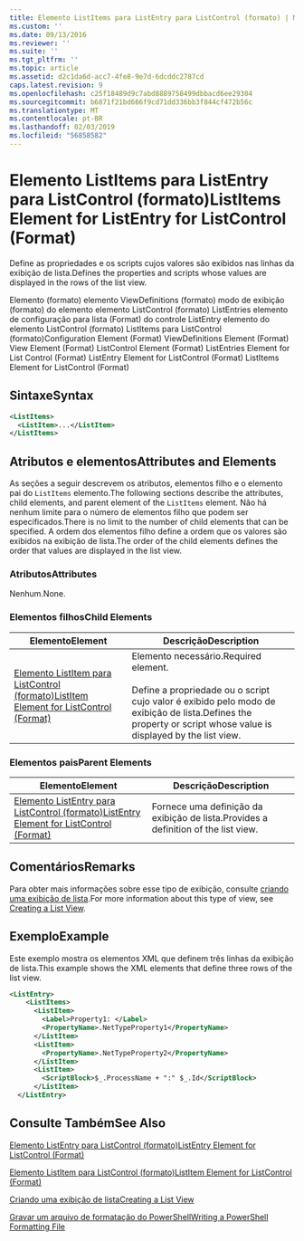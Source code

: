 ```yaml
---
title: Elemento ListItems para ListEntry para ListControl (formato) | Microsoft Docs
ms.custom: ''
ms.date: 09/13/2016
ms.reviewer: ''
ms.suite: ''
ms.tgt_pltfrm: ''
ms.topic: article
ms.assetid: d2c1da6d-acc7-4fe8-9e7d-6dcddc2787cd
caps.latest.revision: 9
ms.openlocfilehash: c25f18489d9c7abd8889758499dbbacd6ee29304
ms.sourcegitcommit: b6871f21bd666f9cd71dd336bb3f844cf472b56c
ms.translationtype: MT
ms.contentlocale: pt-BR
ms.lasthandoff: 02/03/2019
ms.locfileid: "56858582"
---
```

# <a name="listitems-element-for-listentry-for-listcontrol-format"></a><span data-ttu-id="3f6e2-102">Elemento ListItems para ListEntry para ListControl (formato)</span><span class="sxs-lookup"><span data-stu-id="3f6e2-102">ListItems Element for ListEntry for ListControl (Format)</span></span>

<span data-ttu-id="3f6e2-103">Define as propriedades e os scripts cujos valores são exibidos nas linhas da exibição de lista.</span><span class="sxs-lookup"><span data-stu-id="3f6e2-103">Defines the properties and scripts whose values are displayed in the rows of the list view.</span></span>

<span data-ttu-id="3f6e2-104">Elemento (formato) elemento ViewDefinitions (formato) modo de exibição (formato) do elemento elemento ListControl (formato) ListEntries elemento de configuração para lista (Format) do controle ListEntry elemento do elemento ListControl (formato) ListItems para ListControl (formato)</span><span class="sxs-lookup"><span data-stu-id="3f6e2-104">Configuration Element (Format) ViewDefinitions Element (Format) View Element (Format) ListControl Element (Format) ListEntries Element for List Control (Format) ListEntry Element for ListControl (Format) ListItems Element for ListControl (Format)</span></span>

## <a name="syntax"></a><span data-ttu-id="3f6e2-105">Sintaxe</span><span class="sxs-lookup"><span data-stu-id="3f6e2-105">Syntax</span></span>

```xml
<ListItems>
  <ListItem>...</ListItem>
</ListItems>
```

## <a name="attributes-and-elements"></a><span data-ttu-id="3f6e2-106">Atributos e elementos</span><span class="sxs-lookup"><span data-stu-id="3f6e2-106">Attributes and Elements</span></span>

<span data-ttu-id="3f6e2-107">As seções a seguir descrevem os atributos, elementos filho e o elemento pai do `ListItems` elemento.</span><span class="sxs-lookup"><span data-stu-id="3f6e2-107">The following sections describe the attributes, child elements, and parent element of the `ListItems` element.</span></span> <span data-ttu-id="3f6e2-108">Não há nenhum limite para o número de elementos filho que podem ser especificados.</span><span class="sxs-lookup"><span data-stu-id="3f6e2-108">There is no limit to the number of child elements that can be specified.</span></span> <span data-ttu-id="3f6e2-109">A ordem dos elementos filho define a ordem que os valores são exibidos na exibição de lista.</span><span class="sxs-lookup"><span data-stu-id="3f6e2-109">The order of the child elements defines the order that values are displayed in the list view.</span></span>

### <a name="attributes"></a><span data-ttu-id="3f6e2-110">Atributos</span><span class="sxs-lookup"><span data-stu-id="3f6e2-110">Attributes</span></span>

<span data-ttu-id="3f6e2-111">Nenhum.</span><span class="sxs-lookup"><span data-stu-id="3f6e2-111">None.</span></span>

### <a name="child-elements"></a><span data-ttu-id="3f6e2-112">Elementos filhos</span><span class="sxs-lookup"><span data-stu-id="3f6e2-112">Child Elements</span></span>

|<span data-ttu-id="3f6e2-113">Elemento</span><span class="sxs-lookup"><span data-stu-id="3f6e2-113">Element</span></span>|<span data-ttu-id="3f6e2-114">Descrição</span><span class="sxs-lookup"><span data-stu-id="3f6e2-114">Description</span></span>|
|-------------|-----------------|
|[<span data-ttu-id="3f6e2-115">Elemento ListItem para ListControl (formato)</span><span class="sxs-lookup"><span data-stu-id="3f6e2-115">ListItem Element for ListControl (Format)</span></span>](./listitem-element-for-listitems-for-listcontrol-format.md)|<span data-ttu-id="3f6e2-116">Elemento necessário.</span><span class="sxs-lookup"><span data-stu-id="3f6e2-116">Required element.</span></span><br /><br /> <span data-ttu-id="3f6e2-117">Define a propriedade ou o script cujo valor é exibido pelo modo de exibição de lista.</span><span class="sxs-lookup"><span data-stu-id="3f6e2-117">Defines the property or script whose value is displayed by the list view.</span></span>|

### <a name="parent-elements"></a><span data-ttu-id="3f6e2-118">Elementos pais</span><span class="sxs-lookup"><span data-stu-id="3f6e2-118">Parent Elements</span></span>

|<span data-ttu-id="3f6e2-119">Elemento</span><span class="sxs-lookup"><span data-stu-id="3f6e2-119">Element</span></span>|<span data-ttu-id="3f6e2-120">Descrição</span><span class="sxs-lookup"><span data-stu-id="3f6e2-120">Description</span></span>|
|-------------|-----------------|
|[<span data-ttu-id="3f6e2-121">Elemento ListEntry para ListControl (formato)</span><span class="sxs-lookup"><span data-stu-id="3f6e2-121">ListEntry Element for ListControl (Format)</span></span>](./listentry-element-for-listcontrol-format.md)|<span data-ttu-id="3f6e2-122">Fornece uma definição da exibição de lista.</span><span class="sxs-lookup"><span data-stu-id="3f6e2-122">Provides a definition of the list view.</span></span>|

## <a name="remarks"></a><span data-ttu-id="3f6e2-123">Comentários</span><span class="sxs-lookup"><span data-stu-id="3f6e2-123">Remarks</span></span>

<span data-ttu-id="3f6e2-124">Para obter mais informações sobre esse tipo de exibição, consulte [criando uma exibição de lista](./creating-a-list-view.md).</span><span class="sxs-lookup"><span data-stu-id="3f6e2-124">For more information about this type of view, see [Creating a List View](./creating-a-list-view.md).</span></span>

## <a name="example"></a><span data-ttu-id="3f6e2-125">Exemplo</span><span class="sxs-lookup"><span data-stu-id="3f6e2-125">Example</span></span>

<span data-ttu-id="3f6e2-126">Este exemplo mostra os elementos XML que definem três linhas da exibição de lista.</span><span class="sxs-lookup"><span data-stu-id="3f6e2-126">This example shows the XML elements that define three rows of the list view.</span></span>

```xml
<ListEntry>
    <ListItems>
      <ListItem>
        <Label>Property1: </Label>
        <PropertyName>.NetTypeProperty1</PropertyName>
      </ListItem>
      <ListItem>
        <PropertyName>.NetTypeProperty2</PropertyName>
      </ListItem>
      <ListItem>
        <ScriptBlock>$_.ProcessName + ":" $_.Id</ScriptBlock>
      </ListItem>
  </ListEntry>
```

## <a name="see-also"></a><span data-ttu-id="3f6e2-127">Consulte Também</span><span class="sxs-lookup"><span data-stu-id="3f6e2-127">See Also</span></span>

[<span data-ttu-id="3f6e2-128">Elemento ListEntry para ListControl (formato)</span><span class="sxs-lookup"><span data-stu-id="3f6e2-128">ListEntry Element for ListControl (Format)</span></span>](./listentry-element-for-listcontrol-format.md)

[<span data-ttu-id="3f6e2-129">Elemento ListItem para ListControl (formato)</span><span class="sxs-lookup"><span data-stu-id="3f6e2-129">ListItem Element for ListControl (Format)</span></span>](./listitem-element-for-listitems-for-listcontrol-format.md)

[<span data-ttu-id="3f6e2-130">Criando uma exibição de lista</span><span class="sxs-lookup"><span data-stu-id="3f6e2-130">Creating a List View</span></span>](./creating-a-list-view.md)

[<span data-ttu-id="3f6e2-131">Gravar um arquivo de formatação do PowerShell</span><span class="sxs-lookup"><span data-stu-id="3f6e2-131">Writing a PowerShell Formatting File</span></span>](./writing-a-powershell-formatting-file.md)
